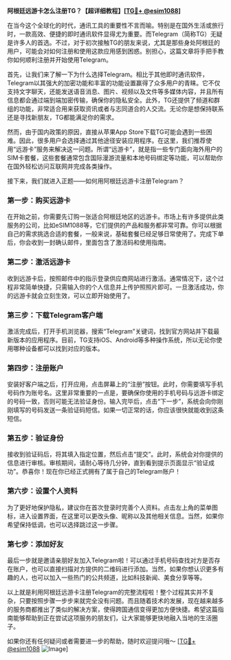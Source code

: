 **阿根廷远游卡怎么注册TG？【超详细教程】[[TG💪+ @esim1088](https://t.me/s/esim1088)]**

在当今这个全球化的时代，通讯工具的重要性不言而喻。特别是在国外生活或旅行时，一款高效、便捷的即时通讯软件显得尤为重要。而Telegram（简称TG）无疑是许多人的首选。不过，对于初次接触TG的朋友来说，尤其是那些身处阿根廷的用户，可能会对如何注册和使用这款应用感到困惑。别担心，这篇文章将手把手教你如何顺利注册并开始使用Telegram。

首先，让我们来了解一下为什么选择Telegram。相比于其他即时通讯软件，Telegram以其强大的加密功能和丰富的功能设置赢得了众多用户的青睐。它不仅支持文字聊天，还能发送语音消息、图片、视频以及文件等多媒体内容，并且所有信息都会通过端到端加密传输，确保你的隐私安全。此外，TG还提供了频道和群组的功能，非常适合用来获取资讯或者与志同道合的人交流。无论你是想保持联系还是寻找新朋友，TG都能满足你的需求。

然而，由于国内政策的原因，直接从苹果App Store下载TG可能会遇到一些困难。因此，很多用户会选择通过其他途径安装应用程序。在这里，我们推荐使用“远游卡”服务来解决这一问题。所谓“远游卡”，就是指一些专门面向海外用户的SIM卡套餐，这些套餐通常包含国际漫游流量和本地号码绑定等功能，可以帮助你在国外轻松访问互联网并完成各类操作。

接下来，我们就进入正题——如何用阿根廷远游卡注册Telegram？

### 第一步：购买远游卡

在开始之前，你需要先订购一张适合阿根廷地区的远游卡。市场上有许多提供此类服务的公司，比如eSIM1088等，它们提供的产品和服务都非常可靠。你可以根据自己的需求挑选合适的套餐，一般来说，基础套餐已经足够日常使用了。完成下单后，你会收到一封确认邮件，里面包含了激活码和使用指南。

### 第二步：激活远游卡

收到远游卡后，按照邮件中的指示登录供应商网站进行激活。通常情况下，这个过程非常简单快捷，只需输入你的个人信息并上传护照照片即可。一旦激活成功，你的远游卡就会立刻生效，可以立即开始使用了。

### 第三步：下载Telegram客户端

激活完成后，打开手机浏览器，搜索“Telegram”关键词，找到官方网站并下载最新版本的应用程序。目前，TG支持iOS、Android等多种操作系统，所以无论你使用哪种设备都可以找到对应的版本。

### 第四步：注册账户

安装好客户端之后，打开应用，点击屏幕上的“注册”按钮。此时，你需要填写手机号码作为账号名。这里非常重要的一点是，要确保你使用的手机号码与远游卡绑定的号码一致，否则可能无法验证身份。输入完毕后，点击“下一步”，系统会向你刚刚填写的号码发送一条验证码短信。如果一切正常的话，你应该很快就能收到这条短信。

### 第五步：验证身份

接收到验证码后，将其填入指定位置，然后点击“提交”。此时，系统会对你提供的信息进行审核。审核期间，请耐心等待几分钟，直到看到提示页面显示“验证成功”。恭喜你！现在你已经正式拥有了属于自己的Telegram账户！

### 第六步：设置个人资料

为了更好地保护隐私，建议你在首次登录时完善个人资料。点击左上角的菜单图标，进入设置界面，在这里可以更改头像、昵称以及其他相关信息。当然，如果你希望保持低调，也可以选择跳过这一步骤。

### 第七步：添加好友

最后一步就是邀请亲朋好友加入Telegram啦！可以通过手机号码查找对方是否存在账户，也可以直接扫描对方提供的二维码进行添加。当然，如果你想认识更多有趣的人，也可以加入一些热门的公共频道，比如科技新闻、美食分享等等。

以上就是利用阿根廷远游卡注册Telegram的完整流程啦！整个过程其实并不复杂，只要按照步骤一步步来就完全没有问题。而且随着技术的发展，现在越来越多的服务商都推出了类似的解决方案，使得跨国通信变得更加方便快捷。希望这篇指南能够帮助到正在尝试这项服务的朋友们，让大家能够更快地融入当地的生活圈子。

如果你还有任何疑问或者需要进一步的帮助，随时欢迎提问哦～ [[TG💪+ @esim1088](https://t.me/s/esim1088) ![Image](https://i.postimg.cc/4NQfJmqS/Snipaste-2025-05-13-00-14-12.png)]